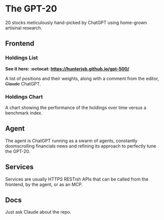 # The GPT-20
20 stocks meticulously hand-picked by ChatGPT using home-grown artisinal research.

## Frontend
### Holdings List
**See it here: :octocat: https://hunterjsb.github.io/gpt-500/**

A list of positions and their weights, along with a comment from the editor, ~~Claude~~ ChatGPT.

### Holdings Chart
A chart showing the performance of the holdings over time versus a benchmark index.

## Agent
The agent is ChatGPT running as a swarm of agents, constantly doomscrolling financials news and refining its approach to perfectly tune the GPT-20.

## Services
Services are usually HTTPS RESTish APIs that can be called from the frontend, by the agent, or as an MCP.

## Docs
Just ask Claude about the repo.
